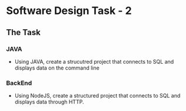 # Software Design Task - 2

## The Task

### JAVA
- Using JAVA, create a strucutred project that connects to SQL and displays data on the command line

### BackEnd
- Using NodeJS, create a structured project that connects to SQL and displays data through HTTP.
